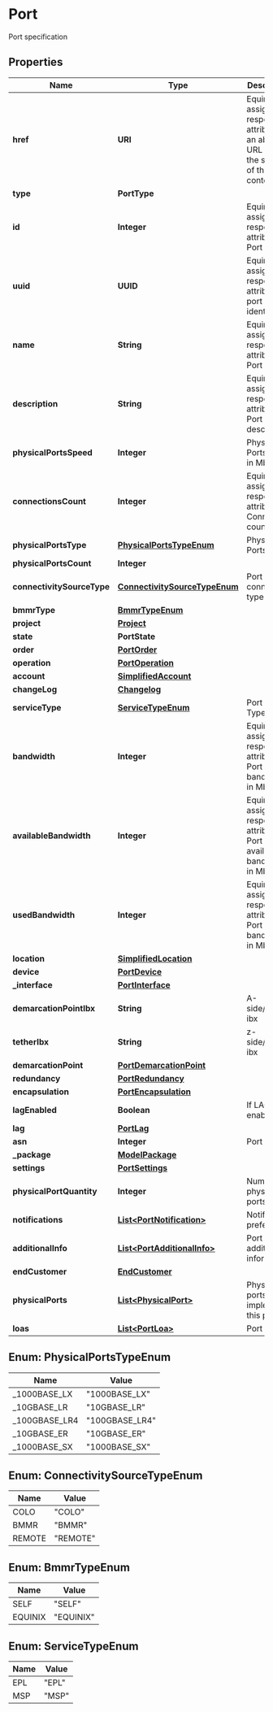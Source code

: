 

# Port

Port specification

## Properties

| Name | Type | Description | Notes |
|------------ | ------------- | ------------- | -------------|
|**href** | **URI** | Equinix assigned response attribute for an absolute URL that is the subject of the link&#39;s context. |  [optional] [readonly] |
|**type** | **PortType** |  |  [optional] |
|**id** | **Integer** | Equinix assigned response attribute for Port Id |  [optional] |
|**uuid** | **UUID** | Equinix assigned response attribute for  port identifier |  [optional] |
|**name** | **String** | Equinix assigned response attribute for Port name |  [optional] |
|**description** | **String** | Equinix assigned response attribute for Port description |  [optional] |
|**physicalPortsSpeed** | **Integer** | Physical Ports Speed in Mbps |  [optional] |
|**connectionsCount** | **Integer** | Equinix assigned response attribute for Connection count |  [optional] |
|**physicalPortsType** | [**PhysicalPortsTypeEnum**](#PhysicalPortsTypeEnum) | Physical Ports Type |  [optional] |
|**physicalPortsCount** | **Integer** |  |  [optional] |
|**connectivitySourceType** | [**ConnectivitySourceTypeEnum**](#ConnectivitySourceTypeEnum) | Port connectivity type |  [optional] |
|**bmmrType** | [**BmmrTypeEnum**](#BmmrTypeEnum) |  |  [optional] |
|**project** | [**Project**](Project.md) |  |  [optional] |
|**state** | **PortState** |  |  [optional] |
|**order** | [**PortOrder**](PortOrder.md) |  |  [optional] |
|**operation** | [**PortOperation**](PortOperation.md) |  |  [optional] |
|**account** | [**SimplifiedAccount**](SimplifiedAccount.md) |  |  [optional] |
|**changeLog** | [**Changelog**](Changelog.md) |  |  [optional] |
|**serviceType** | [**ServiceTypeEnum**](#ServiceTypeEnum) | Port service Type |  [optional] |
|**bandwidth** | **Integer** | Equinix assigned response attribute for Port bandwidth in Mbps |  [optional] |
|**availableBandwidth** | **Integer** | Equinix assigned response attribute for Port available bandwidth in Mbps |  [optional] |
|**usedBandwidth** | **Integer** | Equinix assigned response attribute for Port used bandwidth in Mbps |  [optional] |
|**location** | [**SimplifiedLocation**](SimplifiedLocation.md) |  |  [optional] |
|**device** | [**PortDevice**](PortDevice.md) |  |  [optional] |
|**_interface** | [**PortInterface**](PortInterface.md) |  |  [optional] |
|**demarcationPointIbx** | **String** | A-side/Equinix ibx |  [optional] |
|**tetherIbx** | **String** | z-side/Equinix ibx |  [optional] |
|**demarcationPoint** | [**PortDemarcationPoint**](PortDemarcationPoint.md) |  |  [optional] |
|**redundancy** | [**PortRedundancy**](PortRedundancy.md) |  |  [optional] |
|**encapsulation** | [**PortEncapsulation**](PortEncapsulation.md) |  |  [optional] |
|**lagEnabled** | **Boolean** | If LAG enabled |  [optional] |
|**lag** | [**PortLag**](PortLag.md) |  |  [optional] |
|**asn** | **Integer** | Port ASN |  [optional] |
|**_package** | [**ModelPackage**](ModelPackage.md) |  |  [optional] |
|**settings** | [**PortSettings**](PortSettings.md) |  |  [optional] |
|**physicalPortQuantity** | **Integer** | Number of physical ports |  [optional] |
|**notifications** | [**List&lt;PortNotification&gt;**](PortNotification.md) | Notification preferences |  [optional] |
|**additionalInfo** | [**List&lt;PortAdditionalInfo&gt;**](PortAdditionalInfo.md) | Port additional information |  [optional] |
|**endCustomer** | [**EndCustomer**](EndCustomer.md) |  |  [optional] |
|**physicalPorts** | [**List&lt;PhysicalPort&gt;**](PhysicalPort.md) | Physical ports that implement this port |  [optional] |
|**loas** | [**List&lt;PortLoa&gt;**](PortLoa.md) | Port Loas |  [optional] |



## Enum: PhysicalPortsTypeEnum

| Name | Value |
|---- | -----|
| _1000BASE_LX | &quot;1000BASE_LX&quot; |
| _10GBASE_LR | &quot;10GBASE_LR&quot; |
| _100GBASE_LR4 | &quot;100GBASE_LR4&quot; |
| _10GBASE_ER | &quot;10GBASE_ER&quot; |
| _1000BASE_SX | &quot;1000BASE_SX&quot; |



## Enum: ConnectivitySourceTypeEnum

| Name | Value |
|---- | -----|
| COLO | &quot;COLO&quot; |
| BMMR | &quot;BMMR&quot; |
| REMOTE | &quot;REMOTE&quot; |



## Enum: BmmrTypeEnum

| Name | Value |
|---- | -----|
| SELF | &quot;SELF&quot; |
| EQUINIX | &quot;EQUINIX&quot; |



## Enum: ServiceTypeEnum

| Name | Value |
|---- | -----|
| EPL | &quot;EPL&quot; |
| MSP | &quot;MSP&quot; |




